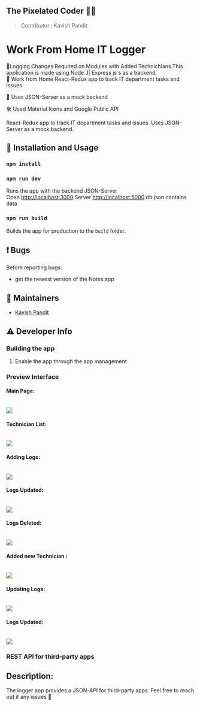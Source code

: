 
## The Pixelated Coder  :man_technologist:

> Contributor : Kavish Pandit 

# Work From Home IT Logger
:ticket:Logging Changes Required on Modules with Added Technichians.This application is made using Node J| Express js s as a backend.<br>
:ticket: Work from Home React-Redux app to track IT department tasks and issues<br>

:ticket: Uses JSON-Server as a mock backend<br>

:hammer_and_wrench: Used Material Icons and Google Public API

<!-- The following paragraph should be kept synchronized with the description in appinfo/info.xml -->
React-Redux app to track IT department tasks and issues. 
Uses JSON-Server as a mock backend.


## :rocket: Installation and Usage

### `npm install`

### `npm run dev`

Runs the app with the backend JSON-Server<br>
Open [http://localhost:3000](http://localhost:3000)
Server [http://localhost:5000](http://localhost:5000)
db.json contains data

### `npm run build`

Builds the app for production to the `build` folder.<br>

## :exclamation: Bugs
Before reporting bugs:

* get the newest version of the Notes app



## :busts_in_silhouette: Maintainers
- [Kavish Pandit](https://github.com/beastgetsssavvy13)


## :warning: Developer Info

### Building the app
1. Enable the app through the app management 

### Preview Interface

<h4>Main Page:</h4>
<br>
<img src="https://github.com/beastgetssavvy13/wfh-it-logger-app/blob/master/images/1.JPG"/>
<br>
<h4>Technician List:</h4>
<br>
<img src="https://github.com/beastgetssavvy13/wfh-it-logger-app/blob/master/images/2.JPG"/>
<br>
<h4>Adding Logs:</h4>
<br>
<img src="https://github.com/beastgetssavvy13/wfh-it-logger-app/blob/master/images/3.JPG"/>
<br>
<h4>Logs Updated: </h4>
<br>
<img src="https://github.com/beastgetssavvy13/wfh-it-logger-app/blob/master/images/4.JPG"/>
<br>
<h4>Logs Deleted:</h4>
<br>
<img src="https://github.com/beastgetssavvy13/wfh-it-logger-app/blob/master/images/5.JPG"/>
<br>
<h4>Added new Technician :</h4>
<br>
<img src="https://github.com/beastgetssavvy13/wfh-it-logger-app/blob/master/images/6.JPG"/>
<br>
<h4>Updating Logs:</h4>
<br>
<img src="https://github.com/beastgetssavvy13/wfh-it-logger-app/blob/master/images/8.JPG"/>
<br>
<h4>Logs Updated:</h4>
<br>
<img src="https://github.com/beastgetssavvy13/wfh-it-logger-app/blob/master/images/9.JPG"/>
</br>

### REST API for third-party apps
## Description: 
The logger app provides a JSON-API for third-party apps. Feel free to reach out if any issues :raised_hands:

